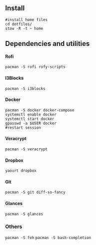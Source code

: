## Install

```
#install home files
cd dotfiles/ 
stow -R -t ~ home
```

## Dependencies and utilities 

#### Rofi
`pacman -S rofi rofy-scripts`

#### I3Blocks
`pacman -S i3blocks`

#### Docker 
```
pacman -S docker docker-compose
systemctl enable docker
systemctl start docker
gpasswd -a $USER docker
#restart session
```

#### Veracrypt
`pacman -S veracrypt`

#### Dropbox
`yaourt dropbox`

#### Git
`pacman -S git diff-so-fancy`

#### Glances
`pacman -S glances`


### Others
`pacman -S feh`
`pacman -S bash-completion`
